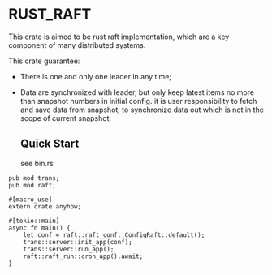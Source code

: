 # RUST_RAFT
This crate is aimed to be rust raft  implementation, which are  a key component of many distributed systems. 

This crate guarantee:
- There is one and only one leader in any time;
- Data are synchronized with leader, but only keep latest items no more than snapshot numbers in initial config.
 it is user responsibility to fetch and save data from snapshot, to synchronize data out which is not in the scope of current snapshot.


  ## Quick Start 
  see bin.rs
```
pub mod trans;
pub mod raft;

#[macro_use]
extern crate anyhow;

#[tokio::main]
async fn main() {
    let conf = raft::raft_conf::ConfigRaft::default();
    trans::server::init_app(conf);
    trans::server::run_app();
    raft::raft_run::cron_app().await;
}

```
